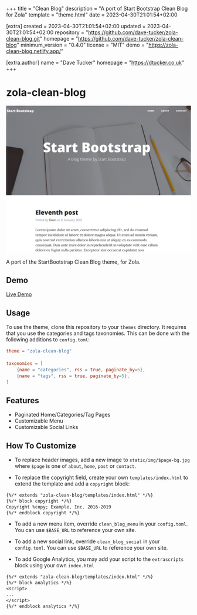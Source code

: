 
+++
title = "Clean Blog"
description = "A port of Start Bootstrap Clean Blog for Zola"
template = "theme.html"
date = 2023-04-30T21:01:54+02:00

[extra]
created = 2023-04-30T21:01:54+02:00
updated = 2023-04-30T21:01:54+02:00
repository = "https://github.com/dave-tucker/zola-clean-blog.git"
homepage = "https://github.com/dave-tucker/zola-clean-blog"
minimum_version = "0.4.0"
license = "MIT"
demo = "https://zola-clean-blog.netlify.app/"

[extra.author]
name = "Dave Tucker"
homepage = "https://dtucker.co.uk"
+++        

zola-clean-blog
===============

![screenshot](screenshot.png)

A port of the StartBootstrap Clean Blog theme, for Zola.

## Demo

[Live Demo](https://zola-clean-blog.netlify.com)

## Usage

To use the theme, clone this repository to your `themes` directory.
It requires that you use the categories and tags taxonomies.
This can be done with the following additions to `config.toml`:
```toml
theme = "zola-clean-blog"

taxonomies = [
    {name = "categories", rss = true, paginate_by=5},
    {name = "tags", rss = true, paginate_by=5},
]
```

## Features

- Paginated Home/Categories/Tag Pages
- Customizable Menu
- Customizable Social Links

## How To Customize

- To replace header images, add a new image to `static/img/$page-bg.jpg` where `$page` is one of `about`, `home`, `post` or `contact`.

- To replace the copyright field, create your own `templates/index.html` to extend the template and add a `copyright` block:
```
{%/* extends "zola-clean-blog/templates/index.html" */%}
{%/* block copyright */%}
Copyright %copy; Example, Inc. 2016-2019
{%/* endblock copyright */%}
```

- To add a new menu item, override `clean_blog_menu` in your `config.toml`. You can use `$BASE_URL` to reference your own site.

- To add a new social link, override `clean_blog_social` in your `config.toml`. You can use `$BASE_URL` to reference your own site.

- To add Google Analytics, you may add your script to the `extrascripts` block using your own `index.html`
```
{%/* extends "zola-clean-blog/templates/index.html" */%}
{%/* block analytics */%}
<script>
...
</script>
{%/* endblock analytics */%}
```

        